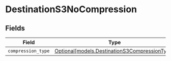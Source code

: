 # DestinationS3NoCompression


## Fields

| Field                                                                                      | Type                                                                                       | Required                                                                                   | Description                                                                                |
| ------------------------------------------------------------------------------------------ | ------------------------------------------------------------------------------------------ | ------------------------------------------------------------------------------------------ | ------------------------------------------------------------------------------------------ |
| `compression_type`                                                                         | [Optional[models.DestinationS3CompressionType]](../models/destinations3compressiontype.md) | :heavy_minus_sign:                                                                         | N/A                                                                                        |